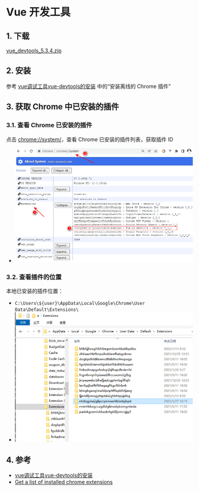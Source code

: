 # Vue 开发工具

## 1. 下载

[vue_devtools_5.3.4.zip](/download/vue_devtools_5.3.4.zip)

## 2. 安装

参考 [vue调试工具vue-devtools的安装](https://zhuanlan.zhihu.com/p/142411207) 中的“安装离线的 Chrome 插件”

## 3. 获取 Chrome 中已安装的插件

### 3.1. 查看 Chrome 已安装的插件

点击 [chrome://system/](chrome://system/)，查看 Chrome 已安装的插件列表，获取插件 ID

* ![vue_devtools_1.png](../_images/vue_devtools_1.png)

### 3.2. 查看插件的位置

本地已安装的插件位置： 

* `C:\Users\${user}\AppData\Local\Google\Chrome\User Data\Default\Extensions\`
* ![vue_devtools_2.png](../_images/vue_devtools_2.png)

## 4. 参考

* [vue调试工具vue-devtools的安装](https://zhuanlan.zhihu.com/p/142411207)
* [Get a list of installed chrome extensions](https://superuser.com/questions/1164152/get-a-list-of-installed-chrome-extensions)